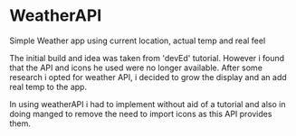 # WeatherAPI
Simple Weather app using current location, actual temp and real feel

The initial build and idea was taken from 'devEd' tutorial.
However i found that the API and icons he used were no longer available.
After some research i opted for weather API, i decided to grow the display and an add real temp to the app.

In using weatherAPI i had to implement without aid of a tutorial and also in doing manged to remove the need to import icons as this API provides them.

